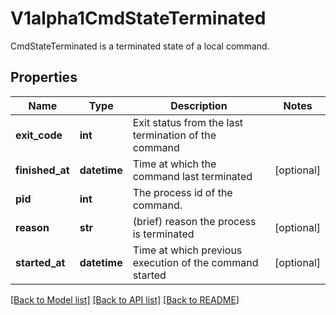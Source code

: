 # V1alpha1CmdStateTerminated

CmdStateTerminated is a terminated state of a local command.
## Properties
Name | Type | Description | Notes
------------ | ------------- | ------------- | -------------
**exit_code** | **int** | Exit status from the last termination of the command | 
**finished_at** | **datetime** | Time at which the command last terminated | [optional] 
**pid** | **int** | The process id of the command. | 
**reason** | **str** | (brief) reason the process is terminated | [optional] 
**started_at** | **datetime** | Time at which previous execution of the command started | [optional] 

[[Back to Model list]](../README.md#documentation-for-models) [[Back to API list]](../README.md#documentation-for-api-endpoints) [[Back to README]](../README.md)


